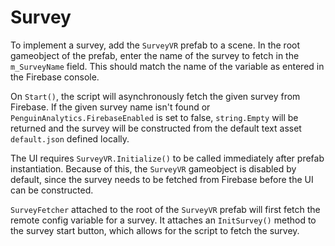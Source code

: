 # Survey

To implement a survey, add the `SurveyVR` prefab to a scene. In the root gameobject of the prefab, enter the name of the survey to fetch in the `m_SurveyName` field. This should match the name of the variable as entered in the Firebase console.

On `Start()`, the script will asynchronously fetch the given survey from Firebase. If the given survey name isn't found or `PenguinAnalytics.FirebaseEnabled` is set to false, `string.Empty` will be returned  and the survey will be constructed from the default text asset `default.json` defined locally.

The UI requires `SurveyVR.Initialize()` to be called immediately after prefab instantiation. Because of this, the `SurveyVR` gameobject is disabled by default, since the survey needs to be fetched from Firebase before the UI can be constructed.

`SurveyFetcher` attached to the root of the `SurveyVR` prefab will first fetch the remote config variable for a survey. It attaches an `InitSurvey()` method to the survey start button, which allows for the script to fetch the survey.
